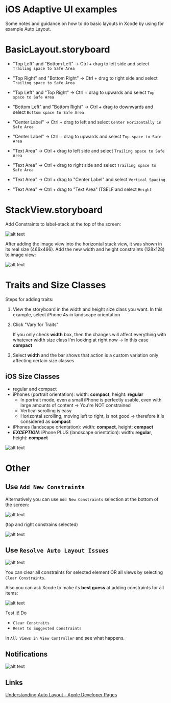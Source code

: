 # iOS Adaptive UI examples

Some notes and guidance on how to do basic layouts in Xcode by using for example Auto Layout.

# BasicLayout.storyboard

* "Top Left" and "Bottom Left" -> Ctrl + drag to left side and select `Trailing space to Safe Area`
* "Top Right" and "Bottom Right" -> Ctrl + drag to right side and select `Trailing space to Safe Area`
* "Top Left" and "Top Right" -> Ctrl + drag to upwards and select `Top space to Safe Area`
* "Bottom Left" and "Bottom Right" -> Ctrl + drag to downwards and select `Bottom space to Safe Area`

* "Center Label" -> Ctrl + drag to left and select `Center Horizontally in Safe Area`
* "Center Label" -> Ctrl + drag to upwards and select `Top space to Safe Area`
* "Text Area" -> Ctrl + drag to left side and select `Trailing space to Safe Area`
* "Text Area" -> Ctrl + drag to right side and select `Trailing space to Safe Area`
* "Text Area" -> Ctrl + drag to "Center Label" and select `Vertical Spacing`
* "Text Area" -> Ctrl + drag to "Text Area" ITSELF and select `Height`

# StackView.storyboard

Add Constraints to label-stack at the top of the screen:

![alt text](./images/label_constraints.png "Label Constrains")

After adding the image view into the horizontal stack view, it was shown in its real size (466x466). Add the new width and height constraints (128x128) to image view:

![alt text](./images/image_constraints.png "Image Constrains")

# Traits and Size Classes

Steps for adding traits:
1. View the storyboard in the width and height size class you want. In this example, select iPhone 4s in landscape orientation
2. Click "Vary for Traits"
    
    If you only check **width** box, then the changes will affect everything with whatever width size class I'm looking at right now -> In this case **compact**
3. Select **width** and the bar shows that action is a custom variation only affecting certain size classes

## iOS Size Classes
* regular and compact
* iPhones (portrait orientation): width: **compact**, height: **regular**
    * In portrait mode, even a small iPhone is perfectly usable, even with large amounts of content -> You're NOT constrained
    * Vertical scrolling is easy
    * Horizontal scrolling, moving left to right, is not good -> therefore it is considered as **compact**
* iPhones (landscape orientation): width: **compact**, height: **compact**
* ***EXCEPTION***: iPhone PLUS (landscape orientation): width: **regular**, height: **compact**

![alt text](./images/size_classes.png "Size Classes")

# Other

## Use `Add New Constraints`

Alternatively you can use `Add New Constraints` selection at the bottom of the screen:

![alt text](./images/add_new_constraints.png "Add New Constrains")

(top and right constrains selected)

![alt text](./images/add_new_constraints_view.png "Add New Constraints")

## Use `Resolve Auto Layout Issues`

![alt text](./images/resolve_auto_layout_issues.png "Resolve Auto Layout Issues")

You can clear all constraints for selected element OR all views by selecting `Clear Constraints`.

Also you can ask Xcode to make its **best guess** at adding constraints for all items:

![alt text](./images/reset_to_suggested_constraints.png "Resolve Auto Layout Issues")

Test it!
Do
* `Clear Constraits`
* `Reset to Suggested Constraints`

in `All Views in View Controller` and see what happens.





## Notifications

![alt text](./images/errors.png "For better explanations")

## Links

[Understanding Auto Layout - Apple Developer Pages](https://developer.apple.com/library/archive/documentation/UserExperience/Conceptual/AutolayoutPG/index.html)